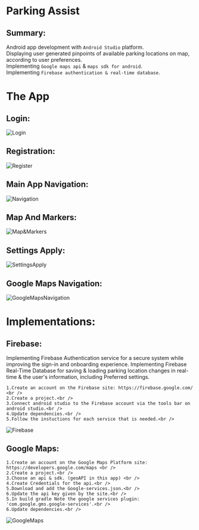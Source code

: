 # Parking Assist

## Summary:
Android app development with ``Android Studio`` platform.<br />
Displaying user generated pinpoints of available parking locations on map, according to user preferences.<br />
Implementing ``Google maps api`` & ``maps sdk for android``.<br />
Implementing ``Firebase authentication & real-time database``.<br />

# The App
## Login:

![Login](https://github.com/nqoy/Parking-Assist-AndroidApp/blob/main/Login.png)

## Registration:
![Register](https://github.com/nqoy/Parking-Assist-AndroidApp/blob/main/Register.png)

## Main App Navigation:
![Navigation](https://github.com/nqoy/Parking-Assist-AndroidApp/blob/main/Navigation.png)

## Map And Markers:
![Map&Markers](https://github.com/nqoy/Parking-Assist-AndroidApp/blob/main/Map%26Markers.png)

## Settings Apply:
![SettingsApply](https://github.com/nqoy/Parking-Assist-AndroidApp/blob/main/SettingsApply.png)

## Google Maps Navigation:
![GoogleMapsNavigation](https://github.com/nqoy/Parking-Assist-AndroidApp/blob/main/GoogleMapsNavigation.png)

# Implementations:
## Firebase:
Implementing Firebase Authentication service for a secure system while improving the sign-in and onboarding experience.
Implementing Firebase Real-Time Database for saving & loading parking location changes in real-time & the user's information, including Preferred settings.
````
1.Create an account on the Firebase site: https://firebase.google.com/ <br />
2.Create a project.<br />
3.Connect android studio to the Firebase account via the tools bar on android studio.<br />
4.Update dependencies.<br />
5.Follow the instuctions for each service that is needed.<br />
````
![Firebase](https://github.com/nqoy/Parking-Assist-AndroidApp/blob/main/%E2%80%8F%E2%80%8FFirebase.png)

## Google Maps:

````
1.Create an account on the Google Maps Platform site: https://developers.google.com/maps <br />
2.Create a project.<br />
3.Choose an api & sdk. (geoAPI in this app) <br />
4.Create Credentials for the api.<br />
5.Download and add the Google-services.json.<br />
6.Update the api key given by the site.<br />
5.In build gradle Note the google services plugin: 'com.google.gms.google-services'.<br />
6.Update dependencies.<br />
````
![GoogleMaps](https://github.com/nqoy/Parking-Assist-AndroidApp/blob/main/GoogleMaps.png)
